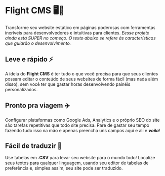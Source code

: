 # Flight CMS 🖥️🎨
Transforme seu website estático em páginas poderosas com ferramentas incríveis para desenvolvedores e intuitivas para clientes. _Eesse projeto ainda está SUPER no começo. O texto abaixo se refere às características que guiarão o desenvolvimento._

## Leve e rápido ⚡
A ideia do **Flight CMS** é ter tudo o que você precisa para que seus clientes possam editar o conteúdo de seus websites de forma fácil (mas nada além disso), sem você ter que gastar horas desenvolvendo painéis personalizados.

## Pronto pra viagem ✈️
Configurar plataformas como Google Ads, Analytics e o próprio SEO do site são tarefas repetitivas que todo site precisa. Pare de gastar seu tempo fazendo tudo isso na mão e apenas preencha uns campos aqui e alí e _**voila**_!

## Fácil de traduzir 💬
Use tabelas em **.CSV** para levar seu website para o mundo todo! Localize seus textos para qualquer linguagem, usando seu editor de tabelas de preferência e, simples assim, seu site pode ser traduzido.